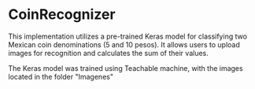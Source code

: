 # CoinRecognizer
This implementation utilizes a pre-trained Keras model for classifying two Mexican coin denominations (5 and 10 pesos). It allows users to upload images for recognition and calculates the sum of their values.

The Keras model was trained using Teachable machine, with the images located in the folder "Imagenes"
